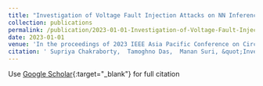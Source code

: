 ```yaml
---
title: "Investigation of Voltage Fault Injection Attacks on NN Inference Utilizing NVM Based Weight Storage"
collection: publications
permalink: /publication/2023-01-01-Investigation-of-Voltage-Fault-Injection-Attacks-on-NN-Inference-Utilizing-NVM-Based-Weight-Storage-chakraborty2023investigation
date: 2023-01-01
venue: 'In the proceedings of 2023 IEEE Asia Pacific Conference on Circuits and Systems (APCCAS)'
citation: ' Supriya Chakraborty,  Tamoghno Das,  Manan Suri, &quot;Investigation of Voltage Fault Injection Attacks on NN Inference Utilizing NVM Based Weight Storage.&quot; In the proceedings of 2023 IEEE Asia Pacific Conference on Circuits and Systems (APCCAS), 2023.'
---
```

Use [Google Scholar](https://scholar.google.com/scholar?q=Investigation+of+Voltage+Fault+Injection+Attacks+on+NN+Inference+Utilizing+NVM+Based+Weight+Storage){:target="_blank"} for full citation
